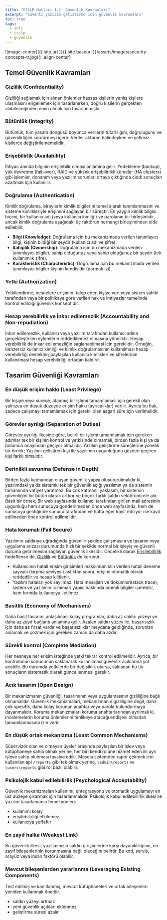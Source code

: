 ```yaml
---
title: "CSSLP Notları 1.1: Güvenlik Kavramları"
excerpt: "Güvenli yazılım gelistirme icin güvenlik kavramları"
toc: true
tags: 
  - sdlc
  - csslp
  - güvenlik
---
```


![image-center]({{ site.url }}{{ site.baseurl }}/assets/images/security-concepts-tr.jpg){: .align-center}

## Temel Güvenlik Kavramları

### Gizlilik (Confidentiality)

Gizliliği sağlamak için alınan önlemler hassas kişilerin yanlış kişilere ulaşmasını engellemek için tasarlanırken, doğru kişilerin gerçekten alabileceğinden emin olmak için tasarlanmıştır.

### Bütünlük (Integrity)

Bütünlük, tüm yaşam döngüsü boyunca verilerin tutarlılığını, doğruluğunu ve güvenilirliğini sürdürmeyi içerir. Veriler aktarım halindeyken ve yetkisiz kişilerce değiştirilememelidir.

### Erişebilirlik (Availability)

İhtiyac anında bilginin erişilebilir olmasi anlamına gelir. Yedekleme (backup), yük devretme (fail-over), RAID ve yüksek erişebilirlikli kümeler (HA clusters) gibi işlemler, donanım veya yazılım sorunları ortaya çıktığında ciddi sonuçları azaltmak için kullanılır.

### Doğrulama (Authentication)

Kimlik doğrulama, bireylerin kimlik bilgilerini temel alarak tanımlanmasını ve sisteme kimlikleriyle erişimini sağlayan bir süreçtir. En yaygın kimlik bilgisi biçimi, bir kullanıcı adı (veya kullanıcı kimliği) ve parolanın bir birleşimidir, ancak kimlik doğrulama aşağıdaki üç faktörün herhangi birleşiminden elde edilebilir.

- **Bilgi (Knowledge)**: Doğrulama için bu mekanizmada verilen tanımlayıcı bilgi, kişinin bildiği bir şeydir (kullanıcı adı ve şifre).
- **Sahiplik (Ownership)**: Doğrulama için bu mekanizmada verilen tanımlayıcı bilgiler, sahip olduğunuz veya sahip olduğunuz bir şeydir (tek kullanımlık sifre).
- **Karakteristik (Characteristic)**: Doğrulama için bu mekanizmada verilen tanımlayıcı bilgiler kişinin kendisidir (parmak izi).

### Yetki (Authorization)

Yetkilendirme, nesnelere erişimin, talep eden kişiye veri veya sistem sahibi tarafından veya bir politikaya göre verilen hak ve imtiyazlar temelinde kontrol edildiği güvenlik konseptidir.

### Hesap verebilirlik ve İnkar edilemezlik (Accountability and Non-repudiation)

İnkar edilemezlik, kullanıcı veya yazılım tarafından kullanıcı adına gerçekleştirilen eylemlerin reddedilemez olmasına yöneliktir. Hesap verebilirlik de inkar edilemezliğin saglanabilmesi icin gereklidir.
Örneğin, benzersiz kullanıcı kimliği ve kimlik doğrulamasının kullanılması hesap verebilirliği destekler; paylaşılan kullanıcı kimlikleri ve şifrelerinin kullanılması hesap verebilirliği ortadan kaldırır.

## Tasarim Güvenliği Kavramları

### En düşük erişim hakkı (Least Privilege)

Bir kişiye veya sürece, atanmış bir işlemi tamamlaması için gerekli olan yalnızca en düşük düzeyde erişim hakkı (ayrıcalıklar) verilir. Ayrıca bu hak, sadece çalışmayı tamamlamak için gerekli olan asgari süre için verilmelidir.

### Görevler ayrılığı (Separation of Duties)

Görevler ayrılığı ilkesine göre, belirli bir işlemi tamamlamak icin gereken adımlar tek bir kişinin kontrol ve yetkisinde olmamalı, birden fazla kişi ya da bölümün onayından geçiyor olmalıdır. Yazılım geliştirme süreçlerine yönelik bir örnek; Yazılımı gelistiren kişi ile yazılımın uygunluğunu gözden geçiren kişi farklı olmalıdır.

### Derinlikli savunma (Defense in Depth)

Birden fazla katmandan oluşan güvenlik yapısı oluşuturulmalıdır ki, yazılımdaki ya da sistemki tek bir güvenlik açığı yazılımın ya da sistemin tamamında vafiyet yaratmaz. Bu çok katmanlı yaklaşım, bir sistemin güvenliğini bir bütün olarak arttırır ve birçok farklı saldırı vektörünü ele alır. Basit bir örnek; Bir web sayfasında kullanıcı tarafından girilen mail adresinin uygunluğu hem sunucuya gonderilmeden önce web sayfasinda, hem de sunucuya geldiğinde sunucu tarafından ve hatta eğer kayıt ediliyor ise kayıt edilmeden önce kontrol edilmelidir.

### Hata korumalı (Fail Secure)

Yazılımın saldırıya uğradığında güvenilir şekilde çalışmasını ve tasarım veya uygulama arızası durumunda hızlı bir şekilde normal bir işleyiş ve güvenli duruma getirilmesini sağlayan güvenlik ilkesidir. Oncelikli olarak [Erisilebilirlik](#erişebilirlik-availability) hedeflense de, [Gizlilik](#gizlilik-confidentiality) ve [Bütünlük](#bütünlük-integrity) de korunur.

- Kullanıcının hatali erişim girişimleri maksimum izin verilen hatali deneme sayısını (kırpma seviyesi) astiktan sonra, erişimi otomatik olarak reddedilir ve hesap kilitlenir.
- Yazılım hataları yok sayılmaz. Hata mesajları ve dökümleri(stack trace), sistem ve yazılımın ic mimari yapısı hakkında onemli bilgiler içerebilir, ham formda kullanıcıya iletilmez.

### Basitlik (Economy of Mechanisms)

Daha basit tasarım, anlaşılması kolay programlar, daha az saldırı yüzeyi ve daha az zayıf bağlantı anlamına gelir. Azalan saldırı yüzey ile, başarısızlık için daha az fırsat vardır ve başarısızlıklar meydana geldiğinde, sorunları anlamak ve çözmek için gereken zaman da daha azdır.

### Sürekli kontrol (Complete Mediation)

Her nesneye her erişim isteğinde yetki tekrar kontrol edilmelidir. Ayrıca, bir kontrolünün sonucunun saklanarak kullanılması guvenlik açıklarına yol acabilir. Bu durumda yetkilerde bir değişiklik olursa, saklanan bu tür sonuçların sistematik olarak güncellenmesi gerekir.

### Acık tasarım (Open Design)

Bir mekanizmanın güvenliği, tasarımının veya uygulamasının gizliliğine bağlı olmamalıdır. Güvenlik mekanizmalari, mekanizmanin gizliligine degil, daha çok spesifik, daha kolay korunan anahtar veya parola bulundurmaya dayanmalıdır. Koruma mekanizmaları koruma anahtarlarından ayrılmalı ki, incelemelerin koruma önlemlerini tehlikeye atacağı endişesi olmadan tamamlanmasına izin verir.

### En düşük ortak mekanizma (Least Common Mechanisms)

Süpervizör olan ve olmayan üyeler arasında paylaşılan bir işlev veya kütüphaneye sahip olmak yerine, her biri kendi rolüne hizmet eden iki ayrı işleve sahip olunması tavsiye edilir. Mesela sistemden rapor çekmek icin kullanılan api `/reports` gibi tek olmak yerine, `\admin\reports` ve `\users\reports` gibi rol bazli olabilir.

### Psikolojik kabul edilebilirlik (Psychological Acceptability)

Güvenlik mekanizmaları kullanımı, entegrasyonu ve otomatik uygulamayı en üst düzeye çıkarmak için tasarlanmalıdır.
Psikolojik kabul edilebilirlik ilkesi ile yazılım tasarlamanın temel yönleri:

- kullanımı kolay
- erişilebilirliği etkilemez
- kullanıcıya şeffaftır

### En zayıf halka (Weakest Link)

Bu güvenlik ilkesi, yazılımınızın saldırı girişimlerine karşı dayanıklılığının, en zayıf bileşenlerinin korunmasına bağlı olacağını belirtir. Bu kod, servis, arayüz veya insan faktörü olabilir.

### Mevcut bileşenlerden yararlanma (Leveraging Existing Components)

Test edilmiş ve kanıtlanmış, mevcut kütüphaneleri ve ortak bileşenleri yeniden kullanmak önerilir.

- saldırı yüzeyi artmaz
- yeni güvenlik açıkları eklenmez
- geliştirme süresi azalır
